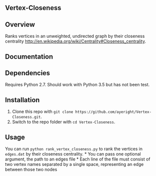 ## Vertex-Closeness

Overview
---------------------
Ranks vertices in an unweighted, undirected graph by their closeness centrality http://en.wikipedia.org/wiki/Centrality#Closeness_centrality.

Documentation
---------------------

## Dependencies

Requires Python 2.7. Should work with Python 3.5 but has not been test.

## Installation

1.  Clone this repo with `git clone https://github.com/ayeright/Vertex-Closeness.git`.
2.  Switch to the repo folder with `cd Vertex-Closeness`.
    
## Usage

You can run `python rank_vertex_closeness.py` to rank the vertices in `edges.dat` by their closeness centrality.
    * You can pass one optional argument, the path to an edges file
    * Each line of the file must consist of two vertex names separated by a single space, representing an edge between those two nodes
